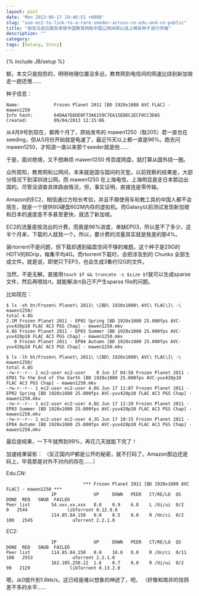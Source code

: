 ```yaml
---
layout: post
date: 'Mon 2013-06-17 19:46:51 +0800'
slug: "use-ec2-to-link-to-a-rare-seeder-across-cn-edu-and-cn-public"
title: "用亚马逊云服务来使中国教育网和中国公网间得以连上稀有种子进行传输"
description: ""
category: 
tags: [Galaxy, Story]
---
```

{% include JB/setup %}

额，本文只是抱怨的，明明地理位置没多远，教育网到电信间的网速比绕到新加坡走一趟还慢……

种子信息：

	Name:             Frozen Planet 2011 [BD 1920x1080 AVC FLAC] - mawen1250
	Info hash:        64DAA7E6DE0F73A6159C7EA15EDDC1ECF0CC3DA5
	Created:          09/04/2013 12:15:06


从4月9号到现在，都两个月了，原始发布的 mawen1250（馼205）君一直也在seeding，但从5月份开始就是龟速了，最近15天以上都一直是96%。跑去问 mawen1250，才知道一直以来那个seeder就是他……

于是，面对绝境，又不想麻烦 mawen1250 传百度网盘，就打算从国外绕一圈。

众所周知，教育网和公网间，本来就是国与国间的天堑。以前观察的结果是，大部分情况下到深圳进公网。而 mawen1250 在上海电信，上海明显是走日本那边出国的。尽管没调查具体路由情况，但，事实证明，直接连是零传输。

Amazon的EC2，相信通过方校长考验，并且不屑使用车轮教工具的中国人都不会陌生，就是一个提供8G硬盘602M内存的虚拟机。而Galaxy以前测试发现新加坡和日本的速度差不多甚至更快，就选了新加坡。

EC2的流量是按流出的计费，而我是96%进度，单缺EP03，所以差不了多少。这半个月来，下载的人就我一个。所以，要计费的流量其实就是我差的那4%。

装rtorrent不是问题，但下载却遇到磁盘空间不够的难题。这个种子是29G的HDTV的BDrip，每集平均4G。而rtorrent下载时，会把涉及到的 Chunks 全部生成文件。就是说，即使只下EP3，也会生成3集约12G的文件。

当然，不是无解。直接用`touch $f && truncate -s $size $f`就可以生成sparse文件，然后再喂给rt，就能解决rt自己不产生sparse file的问题。

比如现在：

	$ ls -sh bt/Frozen\ Planet\ 2011\ \[BD\ 1920x1080\ AVC\ FLAC\]\ -\ mawen1250/
	total 4.8G
	2.1M Frozen Planet 2011 - EP02 Spring [BD 1920x1080 25.000fps AVC-yuv420p10 FLAC AC3 PGS Chap] - mawen1250.mkv
	4.8G Frozen Planet 2011 - EP03 Summer [BD 1920x1080 25.000fps AVC-yuv420p10 FLAC AC3 PGS Chap] - mawen1250.mkv
	   0 Frozen Planet 2011 - EP04 Autumn [BD 1920x1080 25.000fps AVC-yuv420p10 FLAC AC3 PGS Chap] - mawen1250.mkv
	
	$ ls -lh bt/Frozen\ Planet\ 2011\ \[BD\ 1920x1080\ AVC\ FLAC\]\ -\ mawen1250/
	total 4.8G
	-rw-r--r-- 1 ec2-user ec2-user    0 Jun 17 04:58 Frozen Planet 2011 - EP01 To the End of the Earth [BD 1920x1080 25.000fps AVC-yuv420p10 FLAC AC3 PGS Chap] - mawen1250.mkv
	-rw-r--r-- 1 ec2-user ec2-user 4.0G Jun 17 11:07 Frozen Planet 2011 - EP02 Spring [BD 1920x1080 25.000fps AVC-yuv420p10 FLAC AC3 PGS Chap] - mawen1250.mkv
	-rw-r--r-- 1 ec2-user ec2-user 4.8G Jun 17 12:29 Frozen Planet 2011 - EP03 Summer [BD 1920x1080 25.000fps AVC-yuv420p10 FLAC AC3 PGS Chap] - mawen1250.mkv
	-rw-r--r-- 1 ec2-user ec2-user 4.3G Jun 17 10:15 Frozen Planet 2011 - EP04 Autumn [BD 1920x1080 25.000fps AVC-yuv420p10 FLAC AC3 PGS Chap] - mawen1250.mkv

最后是结果，一下午就熬到99%，再花几天就能下完了！


加速结果留影：
（反正国内IP都是公开的秘密，就不打码了。Amazon那边还是码上，毕竟那是对外不对内的存在……）

Edu.CN:

	                             *** Frozen Planet 2011 [BD 1920x1080 AVC FLAC] - mawen1250 ***
	                 IP              UP     DOWN   PEER   CT/RE/LO  QS    DONE  REQ   SNUB  FAILED
	Peer list        54.xxx.xx.xxx   0.0    0.9    6.8    L /Ui/ui  0/2     0   2544               libTorrent 0.12.9.0
	                 114.85.84.150   0.0    0.5    0.0    R /Un/ci  0/2   100   2545               uTorrent 2.2.1.0

EC2:

	                 IP              UP     DOWN   PEER   CT/RE/LO  QS    DONE  REQ   SNUB  FAILED
	Peer list        114.85.84.150   0.0    10.8   0.0    R /Un/ci  0/11  100   2553               uTorrent 2.2.1.0
	                 162.105.250.22  1.6    0.7    0.0    R /Ui/ui  0/2    99   2129               libTorrent 0.13.2.0


嗯，从0提升到1.6kb/s，这已经是难以想象的神迹了，吧。
（好像和南非的信鸽差不多的水平……

